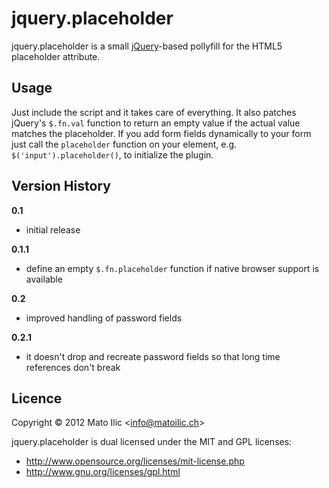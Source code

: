# jquery.placeholder #

jquery.placeholder is a small [jQuery](http://jquery.com)-based pollyfill for the HTML5 placeholder attribute.

## Usage ##

Just include the script and it takes care of everything. It also patches jQuery's `$.fn.val` function to return an empty value if the actual value matches the placeholder. If you add form fields dynamically to your form just call the `placeholder` function on your element, e.g. `$('input').placeholder()`, to initialize the plugin.

## Version History ##

**0.1**

* initial release

**0.1.1**

* define an empty `$.fn.placeholder` function if native browser support is available

**0.2**

* improved handling of password fields

**0.2.1**

* it doesn't drop and recreate password fields so that long time references don't break

## Licence ##

Copyright &copy; 2012 Mato Ilic <<info@matoilic.ch>>

jquery.placeholder is dual licensed under the MIT and GPL licenses:

* http://www.opensource.org/licenses/mit-license.php 
* http://www.gnu.org/licenses/gpl.html